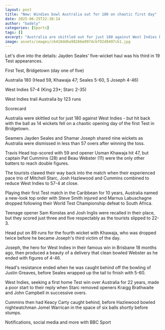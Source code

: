 ```yaml
---
layout: post
title: "New: Windies bowl Australia out for 180 on chaotic first day"
date: 2025-06-25T22:38:14
author: "badely"
categories: [Sports]
tags: []
excerpt: "Australia are skittled out for just 180 against West Indies but hit back late on as 14 wickets fall on a chaotic opening day of the first Test in Brid"
image: assets/images/c6410dd6a98266e0974cbf92d9497cb1.jpg
---
```


Let's dive into the details: Jayden Seales' five-wicket haul was his third in 19 Test appearances.

First Test,  Bridgetown  (day one of five)

Australia 180 (Head 59, Khawaja 47; Seales 5-60, S Joseph 4-46)

West Indies 57-4 (King 23*; Starc 2-35)

West Indies trail Australia by 123 runs

Scorecard

Australia were skittled out for just 180 against West Indies - but hit back with the ball as 14 wickets fell on a chaotic opening day of the first Test in Bridgetown.

Seamers Jayden Seales and Shamar Joseph shared nine wickets as Australia were dismissed in less than 57 overs after winning the toss.

Travis Head top-scored with 59 and opener Usman Khawaja hit 47, but captain Pat Cummins (28) and Beau Webster (11) were the only other batters to reach double figures.

The tourists clawed their way back into the match when their experienced pace trio of Mitchell Starc, Josh Hazlewood and Cummins combined to reduce West Indies to 57-4 at close.

Playing their first Test match in the Caribbean for 10 years, Australia named a new-look top order with Steve Smith injured and Marnus Labuschagne dropped following their World Test Championship defeat to South Africa.

Teenage opener Sam Konstas and Josh Inglis were recalled in their place, but they scored just three and five respectably as the tourists slipped to 22-3.

Head put on 89 runs for the fourth wicket with Khawaja, who was dropped twice before he became Joseph's third victim of the day.

Joseph, the hero for West Indies in their famous win in Brisbane 18 months ago, then produced a beauty of a delivery that clean bowled Webster as he ended with figures of 4-46.

Head's resistance ended when he was caught behind off the bowling of Justin Greaves, before Seales wrapped up the tail to finish with 5-60.

West Indies, seeking a first home Test win over Australia for 22 years, made a poor start to their reply when Starc removed openers Kraigg Brathwaite and John Campbell in successive overs.

Cummins then had Keacy Carty caught behind, before Hazlewood bowled nightwatchman Jomel Warrican in the space of six balls shortly before stumps.

Notifications, social media and more with BBC Sport

